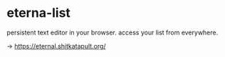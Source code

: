 # eterna-list

persistent text editor in your browser. access your list from everywhere.

-> https://eternal.shitkatapult.org/
